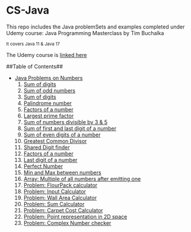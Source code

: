 # CS-Java
This repo includes the Java problemSets and examples completed under Udemy course: Java Programming Masterclass by Tim Buchalka

<sub>It covers Java 11 & Java 17</sub>

The Udemy course is [linked here](https://www.udemy.com/course/java-the-complete-java-developer-course/)

##Table of Contents##
- [Java Problems on Numbers](https://github.com/cbe99/CS-Java/tree/main/Java/Numbers)
    1. [Sum of digits](https://github.com/cbe99/CS-Java/blob/main/Java/Numbers/sumOfDigits.java)
    2. [Sum of odd numbers](https://github.com/cbe99/CS-Java/blob/main/Java/Numbers/sumOdd.java)
    3. [Sum of digits](https://github.com/cbe99/CS-Java/blob/main/Java/Numbers/sumOfDigits.java)
    4. [Palindrome number](https://github.com/cbe99/CS-Java/blob/main/Java/Numbers/palindrome.java)
    5. [Factors of a number](https://github.com/cbe99/CS-Java/blob/main/Java/Numbers/allFactors.java)
    6. [Largest prime factor](https://github.com/cbe99/CS-Java/blob/main/Java/Numbers/LargestPrimeFactor.java)
    7. [Sum of numbers divisible by 3 & 5](https://github.com/cbe99/CS-Java/blob/main/Java/Numbers/sumOf3and5.java)
    8. [Sum of first and last digit of a number](https://github.com/cbe99/CS-Java/blob/main/Java/Numbers/FirstAndLastSum.java)
    9. [Sum of even digits of a number](https://github.com/cbe99/CS-Java/blob/main/Java/Numbers/EvenDigitSum.java)
    10. [Greatest Common Divisor](https://github.com/cbe99/CS-Java/blob/main/Java/Numbers/GCD.java)
    11. [Shared Digit finder](https://github.com/cbe99/CS-Java/blob/main/Java/Numbers/SharedNumbers.java)
    12. [Factors of a number](https://github.com/cbe99/CS-Java/blob/main/Java/Numbers/allFactors.java)
    13. [Last digit of a number](https://github.com/cbe99/CS-Java/blob/main/Java/Numbers/lastDigitCheck.java)
    14. [Perfect Number](https://github.com/cbe99/CS-Java/blob/main/Java/Numbers/perfectNumber.java)
    15. [Min and Max between numbers](https://github.com/cbe99/CS-Java/tree/main/Java/Numbers/MinNMax)
    16. [Array: Multiple of all numbers after emitting one](https://github.com/cbe99/CS-Java/blob/main/Java/Numbers/multiplyButOne.java)
    17. [Problem: FlourPack calculator](https://github.com/cbe99/CS-Java/blob/main/Java/Numbers/flourPack.java)
    18. [Problem: Input Calculator](https://github.com/cbe99/CS-Java/tree/main/Java/Numbers/inputCalculator)
    19. [Problem: Wall Area Calculator](https://github.com/cbe99/CS-Java/tree/main/Java/Numbers/WallArea)
    20. [Problem: Sum Calculator](https://github.com/cbe99/CS-Java/tree/main/Java/Numbers/SumCalculator)
    21. [Problem: Carpet Cost Calculator](https://github.com/cbe99/CS-Java/tree/main/Java/Numbers/CarpetCostCalculator)
    22. [Problem: Point representation in 2D space](https://github.com/cbe99/CS-Java/tree/main/Java/Numbers/Point)
    23. [Problem: Complex Number checker](https://github.com/cbe99/CS-Java/tree/main/Java/Numbers/ComplexOperations)
